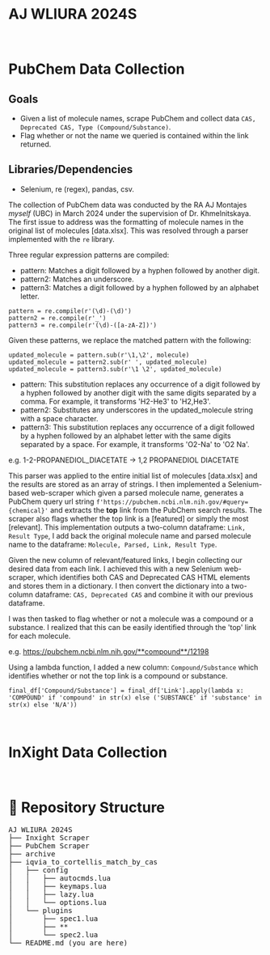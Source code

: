 # AJ WLIURA 2024S

<br>

# PubChem Data Collection

## Goals

- Given a list of molecule names, scrape PubChem and collect data `CAS, Deprecated CAS, Type (Compound/Substance)`.
- Flag whether or not the name we queried is contained within the link returned.

## Libraries/Dependencies

- Selenium, re (regex), pandas, csv.

The collection of PubChem data was conducted by the RA AJ Montajes _myself_ (UBC) in March 2024 under the supervision of Dr. Khmelnitskaya. The first issue to address was the formatting of molecule names in the original list of molecules [data.xlsx]. This was resolved through a parser implemented with the `re` library.

Three regular expression patterns are compiled:

- pattern: Matches a digit followed by a hyphen followed by another digit.
- pattern2: Matches an underscore.
- pattern3: Matches a digit followed by a hyphen followed by an alphabet letter.

```
pattern = re.compile(r'(\d)-(\d)')
pattern2 = re.compile(r'_')
pattern3 = re.compile(r'(\d)-([a-zA-Z])')
```

Given these patterns, we replace the matched pattern with the following:

```
updated_molecule = pattern.sub(r'\1,\2', molecule)
updated_molecule = pattern2.sub(r' ', updated_molecule)
updated_molecule = pattern3.sub(r'\1 \2', updated_molecule)
```

- pattern: This substitution replaces any occurrence of a digit followed by a hyphen followed by another digit with the same digits separated by a comma. For example, it transforms 'H2-He3' to 'H2,He3'.
- pattern2: Substitutes any underscores in the updated_molecule string with a space character.
- pattern3: This substitution replaces any occurrence of a digit followed by a hyphen followed by an alphabet letter with the same digits separated by a space. For example, it transforms 'O2-Na' to 'O2 Na'.

e.g. 1-2-PROPANEDIOL_DIACETATE $\rightarrow$ 1,2 PROPANEDIOL DIACETATE

This parser was applied to the entire initial list of molecules [data.xlsx] and the results are stored as an array of strings. I then implemented a Selenium-based web-scraper which given a parsed molecule name, generates a PubChem query url string `f'https://pubchem.ncbi.nlm.nih.gov/#query={chemical}'` and extracts the **top** link from the PubChem search results. The scraper also flags whether the top link is a [featured] or simply the most [relevant]. This implementation outputs a two-column dataframe: `Link, Result Type`, I add back the original molecule name and parsed molecule name to the dataframe: `Molecule, Parsed, Link, Result Type`.

Given the new column of relevant/featured links, I begin collecting our desired data from each link. I achieved this with a new Selenium web-scraper, which identifies both CAS and Deprecated CAS HTML elements and stores them in a dictionary. I then convert the dictionary into a two-column dataframe: `CAS, Deprecated CAS` and combine it with our previous dataframe.

I was then tasked to flag whether or not a molecule was a compound or a substance. I realized that this can be easily identified through the 'top' link for each molecule.

e.g. https://pubchem.ncbi.nlm.nih.gov/**compound**/12198

Using a lambda function, I added a new column: `Compound/Substance` which identifies whether or not the top link is a compound or substance.

```
final_df['Compound/Substance'] = final_df['Link'].apply(lambda x: 'COMPOUND' if 'compound' in str(x) else ('SUBSTANCE' if 'substance' in str(x) else 'N/A'))
```

<br>

# InXight Data Collection

<br>

# 📂 Repository Structure

<pre>
AJ WLIURA 2024S
├── Inxight Scraper 
├── PubChem Scraper 
├── archive
├── iqvia_to_cortellis_match_by_cas
│   ├── config
│   │   ├── autocmds.lua
│   │   ├── keymaps.lua
│   │   ├── lazy.lua
│   │   └── options.lua
│   └── plugins
│       ├── spec1.lua
│       ├── **
│       └── spec2.lua
└── README.md (you are here)
</pre>
